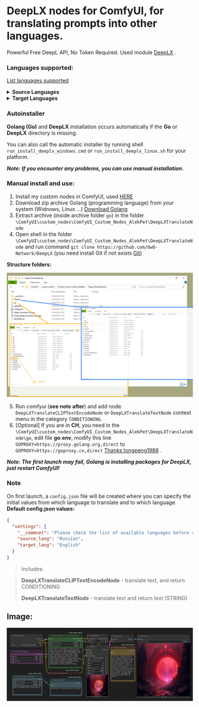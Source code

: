 # DeepLX nodes for ComfyUI, for translating prompts into other languages.

Powerful Free DeepL API, No Token Required. Used module [DeepLX](https://github.com/OwO-Network/DeepLX) .

### Languages supported:

[List languages supported](https://developers.deepl.com/docs/getting-started/supported-languages)

<details>
  <summary><strong>Source Languages</strong></summary>

- Arabic: AR
- Bulgarian: BG
- Czech: CS
- Danish: DA
- German: DE
- Greek: EL
- English: EN
- Spanish: ES
- Estonian: ET
- Finnish: FI
- French: FR
- Hungarian: HU
- Indonesian: ID
- Italian: IT
- Japanese: JA
- Korean: KO
- Lithuanian: LT
- Latvian: LV
- Norwegian Bokmål: NB
- Dutch: NL
- Polish: PL
- Portuguese: PT
- Romanian: RO
- Russian: RU
- Slovak: SK
- Slovenian: SL
- Swedish: SV
- Turkish: TR
- Ukrainian: UK
- Chinese: ZH

</details>

<details>
  <summary><strong>Target Languages</strong></summary>

- Arabic: AR
- Bulgarian: BG
- Czech: CS
- Danish: DA
- German: DE
- Greek: EL
- English: EN
- English (British): EN-GB
- English (American): EN-US
- Spanish: ES
- Estonian: ET
- Finnish: FI
- French: FR
- Hungarian: HU
- Indonesian: ID
- Italian: IT
- Japanese: JA
- Korean: KO
- Lithuanian: LT
- Latvian: LV
- Norwegian Bokmål: NB
- Dutch: NL
- Polish: PL
- Portuguese: PT
- Portuguese (Brazilian): PT-BR
- Portuguese (all Portuguese variants excluding Brazilian Portuguese): PT-PT
- Romanian: RO
- Russian: RU
- Slovak: SK
- Slovenian: SL
- Swedish: SV
- Turkish: TR
- Ukrainian: UK
- Chinese (simplified): ZH-HANS
- Chinese (traditional): ZH-HANT

</details>

### Autoinstaller

**Golang (Go)** and **DeepLX** installation occurs automatically if the **Go** or **DeepLX** directory is missing.

You can also call the automatic installer by running shell `run_install_deeplx_windows.cmd` or `run_install_deeplx_linux.sh` for your platform.

**_Note: If you encounter any problems, you can use manual installation._**

### Manual install and use:

1. Install my custom nodes in ComfyUI, used [HERE](https://github.com/AlekPet/ComfyUI_Custom_Nodes_AlekPet#installing)
2. Download zip archive Golang (programming language) from your system (Widnows, Linux ...) [Download Golang](https://go.dev/dl/)
3. Extract archive (inside archive folder `go`) in the folder `\ComfyUI\custom_nodes\ComfyUI_Custom_Nodes_AlekPet\DeepLXTranslateNode`
4. Open shell in the folder `\ComfyUI\custom_nodes\ComfyUI_Custom_Nodes_AlekPet\DeepLXTranslateNode` and run command `git clone https://github.com/OwO-Network/DeepLX` (you need install Git if not exists [Git](https://git-scm.com/downloads))

**Structure folders:**

![DeepLXTranslateNode structures folders](https://github.com/AlekPet/ComfyUI_Custom_Nodes_AlekPet/raw/master/DeepLXTranslateNode/image_deeplx_structures_folders.png)

5. Run comfyui (**see note after**) and add node `DeepLXTranslateCLIPTextEncodeNode` or `DeepLXTranslateTextNode` context menu in the category `CONDITIONING`.
6. [Optional] If you are in **CH**, you need in the `\ComfyUI\custom_nodes\ComfyUI_Custom_Nodes_AlekPet\DeepLXTranslateNode\go`, edit file **go.env**, modify this line `GOPROXY=https://proxy.golang.org,direct` to `GOPROXY=https://goproxy.cn,direct` [Thanks tongpeng1988](https://github.com/AlekPet/ComfyUI_Custom_Nodes_AlekPet/issues/136#issuecomment-2804126821) .

**_Note: The first launch may fail, Golang is installing packages for DeepLX, just restart ComfyUI!_**

### Note

On first launch, a `config.json` file will be created where you can specify the initial values ​​from which language to translate and to which language.
**Default config.json values:**

```json
{
  "settings": {
    "__commnet": "Please check the list of available languages ​​before specifying, especially target_lang! See README file",
    "source_lang": "Russian",
    "target_lang": "English"
  }
}
```

> Includes:

> **DeepLXTranslateCLIPTextEncodeNode** - translate text, and return CONDITIONING
>
> **DeepLXTranslateTextNode** - translate text and return text (STRING)

## Image:

![DeepLXTranslateNode](https://github.com/AlekPet/ComfyUI_Custom_Nodes_AlekPet/raw/master/DeepLXTranslateNode/image_deeplx_translate_node.jpg)
